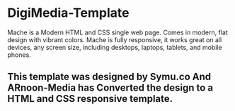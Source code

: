 # DigiMedia-Template
Mache is a Modern HTML and CSS single web page. Comes in modern, flat design with vibrant colors. Mache is fully responsive, it works great on all devices, any screen size, including desktops, laptops, tablets, and mobile phones.

## This template was designed by Symu.co And ARnoon-Media has Converted the design to a HTML and CSS responsive template.

